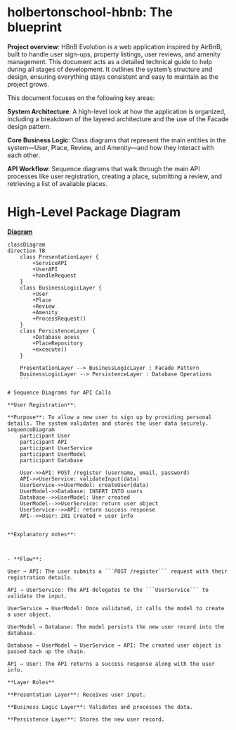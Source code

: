 # holbertonschool-hbnb: The blueprint

 **Project overview**: HBnB Evolution is a web application inspired by AirBnB, built to handle user sign-ups, property listings, user reviews, and amenity management. This document acts as a detailed technical guide to help during all stages of development. It outlines the system’s structure and design, ensuring everything stays consistent and easy to maintain as the project grows.

 This document focuses on the following key areas:

**System Architecture**: A high-level look at how the application is organized, including a breakdown of the layered architecture and the use of the Facade design pattern.

**Core Business Logic**: Class diagrams that represent the main entities in the system—User, Place, Review, and Amenity—and how they interact with each other.

**API Workflow**: Sequence diagrams that walk through the main API processes like user registration, creating a place, submitting a review, and retrieving a list of available places.

# High-Level Package Diagram

<a href="https://github.com/Paola-cmyk/holbertonschool-hbnb/blob/main/part1/high_lvl_package.md" target="_blank">**Diagram**</a>

``` mermaid 
classDiagram
direction TB
    class PresentationLayer {
	    +ServiceAPI
	    +UserAPI
	    +handleRequest
    }
    class BusinessLogicLayer {
	    +User
	    +Place
	    +Review
	    +Amenity
	    +ProcessRequest()
    }
    class PersistenceLayer {
	    +Database acess
	    +PlaceRepository
	    +excecute()
    }

    PresentationLayer --> BusinessLogicLayer : Facade Pattern
    BusinessLogicLayer --> PersistenceLayer : Database Operations
    ```

# Sequence Diagrams for API Calls

**User Registration**: 

**Purpose**: To allow a new user to sign up by providing personal details. The system validates and stores the user data securely.
sequenceDiagram
    participant User
    participant API
    participant UserService
    participant UserModel
    participant Database

    User->>API: POST /register (username, email, password)
    API->>UserService: validateInput(data)
    UserService->>UserModel: createUser(data)
    UserModel->>Database: INSERT INTO users
    Database-->>UserModel: User created
    UserModel-->>UserService: return user object
    UserService-->>API: return success response
    API-->>User: 201 Created + user info


**Explanatory notes**: 



- **Flow**:

User → API: The user submits a ```POST /register``` request with their registration details.

API → UserService: The API delegates to the ```UserService``` to validate the input.

UserService → UserModel: Once validated, it calls the model to create a user object.

UserModel → Database: The model persists the new user record into the database.

Database → UserModel → UserService → API: The created user object is passed back up the chain.

API → User: The API returns a success response along with the user info.

**Layer Roles**

**Presentation Layer**: Receives user input.

**Business Logic Layer**: Validates and processes the data.

**Persistence Layer**: Stores the new user record.

